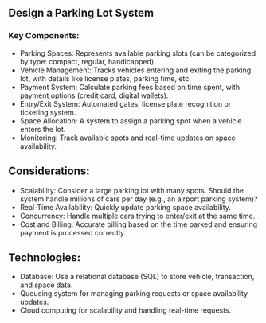 ## Design a Parking Lot System
### Key Components:

- Parking Spaces: Represents available parking slots (can be categorized by type: compact, regular, handicapped).
- Vehicle Management: Tracks vehicles entering and exiting the parking lot, with details like license plates, parking time, etc.
- Payment System: Calculate parking fees based on time spent, with payment options (credit card, digital wallets).
- Entry/Exit System: Automated gates, license plate recognition or ticketing system.
- Space Allocation: A system to assign a parking spot when a vehicle enters the lot.
- Monitoring: Track available spots and real-time updates on space availability.

## Considerations:

- Scalability: Consider a large parking lot with many spots. Should the system handle millions of cars per day (e.g., an airport parking system)?
- Real-Time Availability: Quickly update parking space availability.
- Concurrency: Handle multiple cars trying to enter/exit at the same time.
- Cost and Billing: Accurate billing based on the time parked and ensuring payment is processed correctly.

## Technologies:

- Database: Use a relational database (SQL) to store vehicle, transaction, and space data.
- Queueing system for managing parking requests or space availability updates.
- Cloud computing for scalability and handling real-time requests.